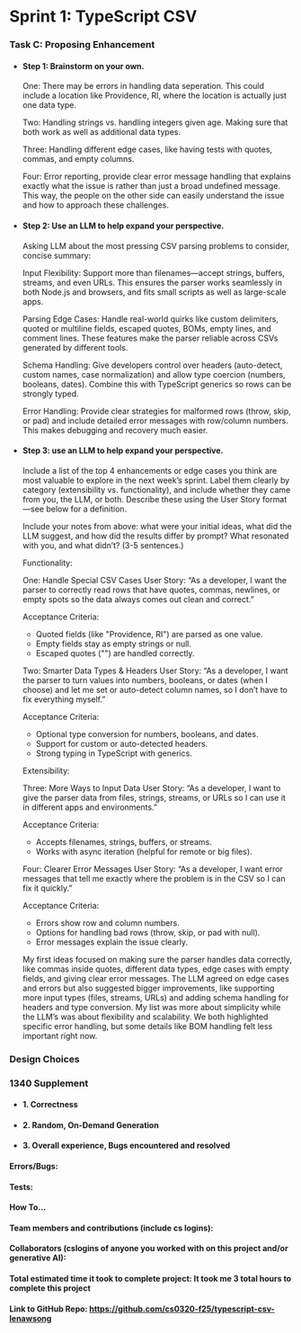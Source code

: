 # Sprint 1: TypeScript CSV

### Task C: Proposing Enhancement

- #### Step 1: Brainstorm on your own.
    One: There may be errors in handling data seperation. This could include a location like Providence, RI, where the location is actually just one data type.

    Two: Handling strings vs. handling integers given age. Making sure that both work as well as additional data types. 

    Three: Handling different edge cases, like having tests with quotes, commas, and empty columns. 

    Four: Error reporting, provide clear error message handling that explains exactly what the issue is rather than just a broad undefined message. This way, the people on the other side can easily understand the issue and how to approach these challenges.

- #### Step 2: Use an LLM to help expand your perspective.
    Asking LLM about the most pressing CSV parsing problems to consider, concise summary: 

    Input Flexibility: 
    Support more than filenames—accept strings, buffers, streams, and even URLs. This ensures the parser works seamlessly in both Node.js and browsers, and fits small scripts as well as large-scale apps.

    Parsing Edge Cases:
    Handle real-world quirks like custom delimiters, quoted or multiline fields, escaped quotes, BOMs, empty lines, and comment lines. These features make the parser reliable across CSVs generated by different tools.

    Schema Handling:
    Give developers control over headers (auto-detect, custom names, case normalization) and allow type coercion (numbers, booleans, dates). Combine this with TypeScript generics so rows can be strongly typed.

    Error Handling:
    Provide clear strategies for malformed rows (throw, skip, or pad) and include detailed error messages with row/column numbers. This makes debugging and recovery much easier.

- #### Step 3: use an LLM to help expand your perspective.

    Include a list of the top 4 enhancements or edge cases you think are most valuable to explore in the next week’s sprint. Label them clearly by category (extensibility vs. functionality), and include whether they came from you, the LLM, or both. Describe these using the User Story format—see below for a definition. 

    Include your notes from above: what were your initial ideas, what did the LLM suggest, and how did the results differ by prompt? What resonated with you, and what didn’t? (3-5 sentences.) 

    Functionality:

    One: Handle Special CSV Cases
    User Story: “As a developer, I want the parser to correctly read rows that have quotes, commas, newlines, or empty spots so the data always comes out clean and correct.”

    Acceptance Criteria:
    - Quoted fields (like "Providence, RI") are parsed as one value.
    - Empty fields stay as empty strings or null.
    - Escaped quotes ("") are handled correctly.

    Two: Smarter Data Types & Headers
    User Story: “As a developer, I want the parser to turn values into numbers, booleans, or dates (when I choose) and let me set or auto-detect column names, so I don’t have to fix everything myself.”

    Acceptance Criteria:
    - Optional type conversion for numbers, booleans, and dates.
    - Support for custom or auto-detected headers.
    - Strong typing in TypeScript with generics.

    Extensibility:

    Three: More Ways to Input Data
    User Story: “As a developer, I want to give the parser data from files, strings, streams, or URLs so I can use it in different apps and environments.”

    Acceptance Criteria:
    - Accepts filenames, strings, buffers, or streams.
    - Works with async iteration (helpful for remote or big files).

    Four: Clearer Error Messages
    User Story: “As a developer, I want error messages that tell me exactly where the problem is in the CSV so I can fix it quickly.”

    Acceptance Criteria:
    - Errors show row and column numbers.
    - Options for handling bad rows (throw, skip, or pad with null).
    - Error messages explain the issue clearly.

    My first ideas focused on making sure the parser handles data correctly, like commas inside quotes, different data types, edge cases with empty fields, and giving clear error messages. The LLM agreed on edge cases and errors but also suggested bigger improvements, like supporting more input types (files, streams, URLs) and adding schema handling for headers and type conversion. My list was more about simplicity while the LLM’s was about flexibility and scalability. We both highlighted specific error handling, but some details like BOM handling felt less important right now.

### Design Choices

### 1340 Supplement

- #### 1. Correctness

- #### 2. Random, On-Demand Generation

- #### 3. Overall experience, Bugs encountered and resolved
#### Errors/Bugs:
#### Tests:
#### How To…

#### Team members and contributions (include cs logins):

#### Collaborators (cslogins of anyone you worked with on this project and/or generative AI):
#### Total estimated time it took to complete project: It took me 3 total hours to complete this project
#### Link to GitHub Repo: https://github.com/cs0320-f25/typescript-csv-lenawsong
